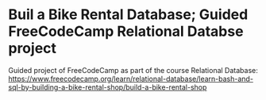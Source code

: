 # Buil a Bike Rental Database; Guided FreeCodeCamp Relational Databse project

Guided project of FreeCodeCamp as part of the course Relational Database:
https://www.freecodecamp.org/learn/relational-database/learn-bash-and-sql-by-building-a-bike-rental-shop/build-a-bike-rental-shop
